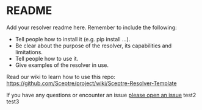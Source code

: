 # README

Add your resolver readme here. Remember to include the following:

- Tell people how to install it (e.g. pip install ...).
- Be clear about the purpose of the resolver, its capabilities and limitations.
- Tell people how to use it.
- Give examples of the resolver in use.

Read our wiki to learn how to use this repo:
https://github.com/Sceptre/project/wiki/Sceptre-Resolver-Template

If you have any questions or encounter an issue
[please open an issue](https://github.com/Sceptre/project/issues/new)
test2
test3
